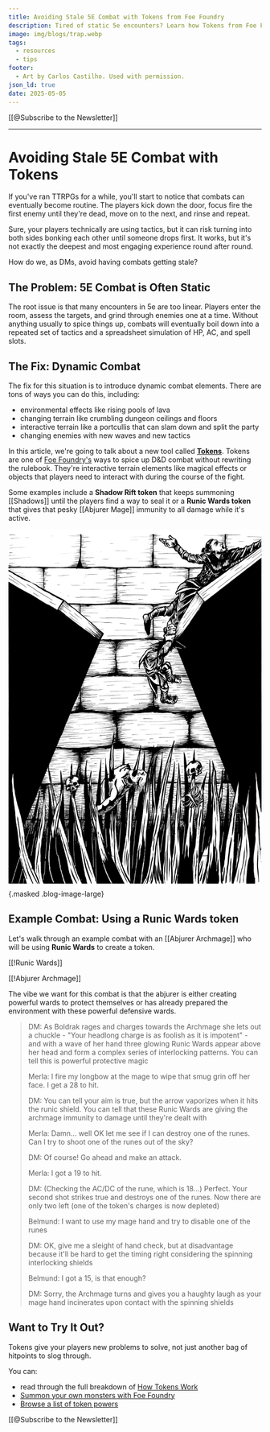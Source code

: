 ```yaml
---
title: Avoiding Stale 5E Combat with Tokens from Foe Foundry
description: Tired of static 5e encounters? Learn how Tokens from Foe Foundry add dynamic terrain, magical effects, and creative problem-solving to your combat.
image: img/blogs/trap.webp
tags:
  - resources
  - tips
footer:
  - Art by Carlos Castilho. Used with permission.
json_ld: true
date: 2025-05-05
---
```


[[@Subscribe to the Newsletter]]

---

# Avoiding Stale 5E Combat with Tokens

If you've ran TTRPGs for a while, you'll start to notice that combats can eventually become routine. The players kick down the door, focus fire the first enemy until they're dead, move on to the next, and rinse and repeat.  

Sure, your players technically are using tactics, but it can risk turning into both sides bonking each other until someone drops first. It works, but it's not exactly the deepest and most engaging experience round after round.  

How do we, as DMs, avoid having combats getting stale?

## The Problem: 5E Combat is Often Static

The root issue is that many encounters in 5e are too linear. Players enter the room, assess the targets, and grind through enemies one at a time. Without anything usually to spice things up, combats will eventually boil down into a repeated set of tactics and a spreadsheet simulation of HP, AC, and spell slots.  

## The Fix: Dynamic Combat

The fix for this situation is to introduce dynamic combat elements. There are tons of ways you can do this, including:

- environmental effects like rising pools of lava
- changing terrain like crumbling dungeon ceilings and floors
- interactive terrain like a portcullis that can slam down and split the party
- changing enemies with new waves and new tactics

In this article, we're going to talk about a new tool called [**Tokens**](../topics/tokens.md). Tokens are one of <a href="https://foefoundry.com" class="branding">Foe Foundry's</a> ways to spice up D&D combat without rewriting the rulebook. They're interactive terrain elements like magical effects or objects that players need to interact with during the course of the fight.  

Some examples include a **Shadow Rift token** that keeps summoning [[Shadows]] until the players find a way to seal it or a **Runic Wards token** that gives that pesky [[Abjurer Mage]] immunity to all damage while it's active.

![Tokens are a great way to add interactive combat elements like traps!](../img/blogs/trap.webp){.masked .blog-image-large}


## Example Combat: Using a **Runic Wards token**

Let's walk through an example combat with an [[Abjurer Archmage]] who will be using **Runic Wards** to create a token.

[[!Runic Wards]]

[[!Abjurer Archmage]]

The vibe we want for this combat is that the abjurer is either creating powerful wards to protect themselves or has already prepared the environment with these powerful defensive wards.  

> DM: As Boldrak rages and charges towards the Archmage she lets out a chuckle - "Your headlong charge is as foolish as it is impotent" - and with a wave of her hand three glowing Runic Wards appear above her head and form a complex series of interlocking patterns. You can tell this is powerful protective magic  
>  
> Merla: I fire my longbow at the mage to wipe that smug grin off her face. I get a 28 to hit.  
>  
> DM: You can tell your aim is true, but the arrow vaporizes when it hits the runic shield. You can tell that these Runic Wards are giving the archmage immunity to damage until they're dealt with  
>  
> Merla: Damn... well OK let me see if I can destroy one of the runes. Can I try to shoot one of the runes out of the sky?  
>  
> DM: Of course! Go ahead and make an attack.  
>  
> Merla: I got a 19 to hit.  
>  
> DM: (Checking the AC/DC of the rune, which is 18...) Perfect. Your second shot strikes true and destroys one of the runes. Now there are only two left (one of the token's charges is now depleted)  
>  
> Belmund: I want to use my mage hand and try to disable one of the runes  
>  
> DM: OK, give me a sleight of hand check, but at disadvantage because it'll be hard to get the timing right considering the spinning interlocking shields  
>  
> Belmund: I got a 15, is that enough?  
>  
> DM: Sorry, the Archmage turns and gives you a haughty laugh as your mage hand incinerates upon contact with the spinning shields  

## Want to Try It Out?

Tokens give your players new problems to solve, not just another bag of hitpoints to slog through.

You can:

- read through the full breakdown of [How Tokens Work](../topics/tokens.md) 
- <a href="https://foefoundry.com/generate" class="branding">Summon your own monsters with Foe Foundry</a>
- [Browse a list of token powers](../powers/emanation.md)

[[@Subscribe to the Newsletter]]